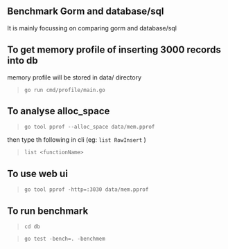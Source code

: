 ## Benchmark Gorm and database/sql

It is mainly focussing on comparing gorm and database/sql 

## To get memory profile of inserting 3000 records into db

memory profile will be stored in data/ directory

> `go run cmd/profile/main.go`

## To analyse alloc_space

> `go tool pprof --alloc_space data/mem.pprof`

then type th following in cli (eg: `list RowInsert` )

> `list <functionName>`

## To use web ui

> `go tool pprof -http=:3030 data/mem.pprof`

## To run benchmark

> `cd db`

> `go test -bench=. -benchmem`